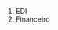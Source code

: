 <!-- TITLE: Home -->
<!-- SUBTITLE: Documentação referente ao sistema ESL e seus processos. -->


1. EDI
2. Financeiro